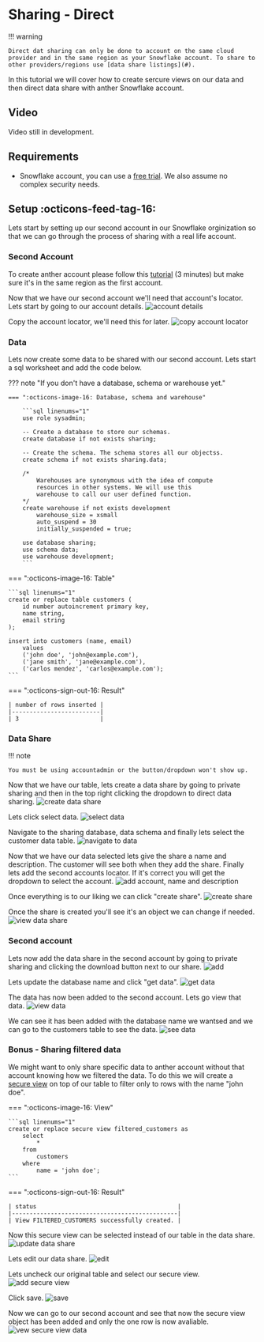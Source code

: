 # Sharing - Direct
!!! warning 

    Direct dat sharing can only be done to account on the same cloud provider and in the same region as your Snowflake account. To share to other providers/regions use [data share listings](#).

In this tutorial we will cover how to create sercure views on our data and then direct data share with anther Snowflake account.

## Video
Video still in development.

## Requirements
- Snowflake account, you can use a [free trial](https://signup.snowflake.com/). We also assume no complex security needs.

## Setup  :octicons-feed-tag-16:
Lets start by setting up our second account in our Snowflake orginization so that we can go through the process of sharing with a real life account.

### Second Account
To create anther account please follow this [tutorial](https://sfc-gh-dwilczak.github.io/configurations/account/add/) (3 minutes) but make sure it's in the same region as the first account.

Now that we have our second account we'll need that account's locator. Lets start by going to our account details.
![account details](images/01.png)

Copy the account locator, we'll need this for later.
![copy account locator](images/02.png)


### Data
Lets now create some data to be shared with our second account. Lets start a sql worksheet and add the code below.

??? note "If you don't have a database, schema or warehouse yet."

    === ":octicons-image-16: Database, schema and warehouse"

        ```sql linenums="1"
        use role sysadmin;
        
        -- Create a database to store our schemas.
        create database if not exists sharing;

        -- Create the schema. The schema stores all our objectss.
        create schema if not exists sharing.data;

        /*
            Warehouses are synonymous with the idea of compute
            resources in other systems. We will use this
            warehouse to call our user defined function.
        */
        create warehouse if not exists development 
            warehouse_size = xsmall
            auto_suspend = 30
            initially_suspended = true;

        use database sharing;
        use schema data;
        use warehouse development;
        ```


=== ":octicons-image-16: Table"

    ```sql linenums="1"  
    create or replace table customers (
        id number autoincrement primary key,
        name string,
        email string
    );

    insert into customers (name, email)
        values
        ('john doe', 'john@example.com'),
        ('jane smith', 'jane@example.com'),
        ('carlos mendez', 'carlos@example.com');
    ```

=== ":octicons-sign-out-16: Result"

    | number of rows inserted |
    |-------------------------|
    | 3                       |

### Data Share
!!! note

    You must be using accountadmin or the button/dropdown won't show up. 

Now that we have our table, lets create a data share by going to private sharing and then in the top right clicking the dropdown to direct data sharing.
![create data share](images/03.png)

Lets click select data.
![select data](images/04.png)

Navigate to the sharing database, data schema and finally lets select the customer data table.
![navigate to data](images/05.png)

Now that we have our data selected lets give the share a name and description. The customer will see both when they add the share. Finally lets add the second accounts locator. If it's correct you will get the dropdown to select the account.
![add account, name and description](images/06.png)

Once everything is to our liking we can click "create share".
![create share](images/07.png)

Once the share is created you'll see it's an object we can change if needed.
![view data share](images/08.png)

### Second account
Lets now add the data share in the second account by going to private sharing and clicking the download button next to our share.
![add](images/09.png)

Lets update the database name and click "get data".
![get data](images/10.png)

The data has now been added to the second account. Lets go view that data.
![view data](images/11.png)

We can see it has been added with the database name we wantsed and we can go to the customers table to see the data.
![see data](images/12.png)

### Bonus - Sharing filtered data
We might want to only share specific data to anther account without that account knowing how we filtered the data. To do this we will create a [secure view](https://docs.snowflake.com/en/user-guide/views-secure) on top of our table to filter only to rows with the name "john doe".

=== ":octicons-image-16: View"

    ```sql linenums="1"  
    create or replace secure view filtered_customers as
        select
            *
        from
            customers
        where
            name = 'john doe';
    ```

=== ":octicons-sign-out-16: Result"

    | status                                        |
    |-----------------------------------------------|
    | View FILTERED_CUSTOMERS successfully created. |

Now this secure view can be selected instead of our table in the data share.
![update data share](images/13.png)

Lets edit our data share.
![edit](images/14.png)

Lets uncheck our original table and select our secure view.
![add secure view](images/15.png)

Click save.
![save](images/16.png)

Now we can go to our second account and see that now the secure view object has been added and only the one row is now avaliable.
![vew secure view data](images/17.png)